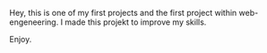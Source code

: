 Hey, this is one of my first projects and the first project within web-engeneering. 
I made this projekt to improve my skills.

Enjoy.